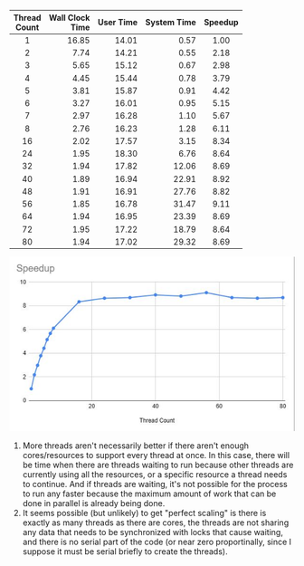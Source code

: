 |Thread<br>Count|Wall Clock<br>Time|User Time|System Time|Speedup|
|:--:|--:|--:|--:|:--:|
|1|16.85|14.01| 0.57|1.00|
|2| 7.74|14.21| 0.55| 2.18|
|3| 5.65|15.12| 0.67| 2.98|
|4| 4.45|15.44| 0.78| 3.79|
|5| 3.81|15.87| 0.91| 4.42|
|6| 3.27|16.01| 0.95| 5.15|
|7| 2.97|16.28| 1.10| 5.67|
|8| 2.76|16.23| 1.28| 6.11|
|16| 2.02|17.57| 3.15| 8.34|
|24| 1.95|18.30| 6.76| 8.64|
|32| 1.94|17.82|12.06| 8.69|
|40| 1.89|16.94|22.91| 8.92|
|48| 1.91|16.91|27.76| 8.82|
|56| 1.85|16.78|31.47| 9.11|
|64| 1.94|16.95|23.39| 8.69|
|72| 1.95|17.22|18.79| 8.64|
|80| 1.94|17.02|29.32| 8.69|

![Graph of speedup as a function of thread count.](threadcount-speedup-graph.JPG)

1. More threads aren't necessarily better if there aren't enough cores/resources to support every thread at once. In this case, there will be time when there are threads waiting to run because other threads are currently using all the resources, or a specific resource a thread needs to continue. And if threads are waiting, it's not possible for the process to run any faster because the maximum amount of work that can be done in parallel is already being done.
2. It seems possible (but unlikely) to get "perfect scaling" is there is exactly as many threads as there are cores, the threads are not sharing any data that needs to be synchronized with locks that cause waiting, and there is no serial part of the code (or near zero proportinally, since I suppose it must be serial briefly to create the threads).
